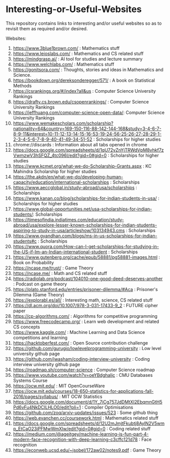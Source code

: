 # Interesting-or-Useful-Websites
This repository contains links to interesting and/or useful websites so as to revisit them as required and/or desired.

Websites:
1. https://www.3blue1brown.com/ : Mathematics stuff
2. https://www.leioslabs.com/ : Mathematics and CS related stuff
3. https://mindgrasp.ai/ : AI tool for studies and lecture summary
4. https://www.welchlabs.com/ : Mathematics stuff
5. https://gonitsora.com/ : Thoughts, stories and ideas in Mathematics and Science.
6. https://bookdown.org/dereksonderegger/571/ : A book on Statistical Methods
7. https://csrankings.org/#/index?all&us : Computer Science University Rankings
8. https://drafty.cs.brown.edu/csopenrankings/ : Computer Science University Rankings
9. https://jeffhuang.com/computer-science-open-data/: Computer Science University Rankings
10. https://www.wemakescholars.com/scholarship?nationality=64&country=169-150-116-88-142-144-168&study=3-4-6-7-8-9-11&interest=10-11-12-13-14-15-16-53-19-24-56-25-26-27-28-29-1-2-3-4-5-6-7-8-9-40-41-49-34-51-52 : Scholarships for higher studies
11. chrome://discards : Information about all tabs opened in chrome
12. https://docs.google.com/spreadsheets/d/1qU72vZnYjTRWdVpM8vhkf7zVwmzwV3hSFQZ_4tc096I/edit?gid=0#gid=0 : Scholarships for higher studies
13. https://www.kcmet.org/what-we-do-Scholarship-Grants.aspx : KC Mahindra Scholarship for higher studies
14. https://the.akdn/en/what-we-do/developing-human-capacity/education/international-scholarships : Scholarships
15. https://www.aeccglobal.in/study-abroad/usa/scholarships : Scholarships
16. https://www.kanan.co/blog/scholarships-for-indian-students-in-usa/ : Scholarships for higher studies
17. https://www.global-opportunities.net/usa-scholarships-for-indian-students/: Scholarships
18. https://timesofindia.indiatimes.com/education/study-abroad/usa/explore-lesser-known-scholarships-for-indian-students-aspiring-to-study-in-usa/articleshow/103134943.cms : Scholarships
19. https://www.gyandhan.com/blogs/ms-in-us-scholarships-for-indian-students#c : Scholarships
20. https://www.quora.com/How-can-I-get-scholarships-for-studying-in-the-US-if-Im-an-Indian-international-student : Scholarships
21. https://www.gutenberg.org/cache/epub/58881/pg58881-images.html : Book on Probability
22. https://ncase.me/trust/ : Game Theory
23. https://ncase.me/ : Math and CS related stuff
24. https://radiolab.org/podcast/104010-one-good-deed-deserves-another : Podcast on game theory
25. https://plato.stanford.edu/entries/prisoner-dilemma/#Aca : Prisoner's Dilemma (Game Theory)
26. https://explorabl.es/all/ : Interesting math, science, CS related stuff
27. https://dl.acm.org/doi/10.1007/978-3-031-17433-9_2 : FUTURE cipher paper
28. https://cp-algorithms.com/ : Algorithms for competitive programming
29.  https://www.freecodecamp.org/ : Learn web development and related CS concepts
30.  https://www.kaggle.com/ : Machine Learning and Data Science competitions and learning
31.  https://hacktoberfest.com/ : Open Source contribution challenge
32.  https://github.com/gurugio/lowlevelprogramming-university : Low level university github page
33.  https://github.com/jwasham/coding-interview-university : Coding interview university github page
34.  https://roadmap.sh/computer-science : Computer Science roadmap
35.  https://www.youtube.com/watch?v=oeYBdghaIjc : CMU Databases Systems Course
36.  https://ocw.mit.edu/ : MIT OpenCourseWare
37.  https://ocw.mit.edu/courses/18-650-statistics-for-applications-fall-2016/pages/syllabus/ : MIT OCW Statistics
38.  https://docs.google.com/document/d/1Y_7iCg757JdDMtXI2EbqmnGtH5Pd6vFu4NkDCILHLO0/edit?pli=1 : Compiler Optimisations
39.  https://github.com/zoq/arxiv-updates/issues/523 : Some github thing
40.  https://web.evanchen.cc/coursework.html : Mathematics related stuff
41.  https://docs.google.com/spreadsheets/d/12U2mJmjtFkubtj8AylN2V5wmp_EtCaO23iPFMwWmXlw/edit?gid=0#gid=0 : Coding related stuff
42.  https://medium.com/@ageitgey/machine-learning-is-fun-part-4-modern-face-recognition-with-deep-learning-c3cffc121d78 : Face recognition
43.  https://econweb.ucsd.edu/~jsobel/172aw02/notes9.pdf : Game Theory
